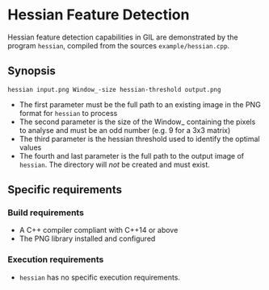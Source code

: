 # Hessian Feature Detection

Hessian feature detection capabilities in GIL are demonstrated by the program `hessian`, compiled from the sources `example/hessian.cpp`.

## Synopsis
`hessian input.png Window_-size hessian-threshold output.png`

- The first parameter must be the full path to an existing image in the PNG format for `hessian` to process
- The second parameter is the size of the Window_ containing the pixels to analyse and must be an odd number (e.g. 9 for a 3x3 matrix)
- The third parameter is the hessian threshold used to identify the optimal values
- The fourth and last parameter is the full path to the output image of `hessian`. The directory will *not* be created and must exist.

## Specific requirements

### Build requirements
- A C++ compiler compliant with C++14 or above
- The PNG library installed and configured

### Execution requirements
- `hessian` has no specific execution requirements.
